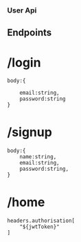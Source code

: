 ### User Api

## Endpoints

# /login

    body:{
        
        email:string,
        password:string
    }

# /signup

    body:{
        name:string,
        email:string,
        password:string,
    }

# /home

    headers.authorisation[
        "${jwtToken}"
    ]